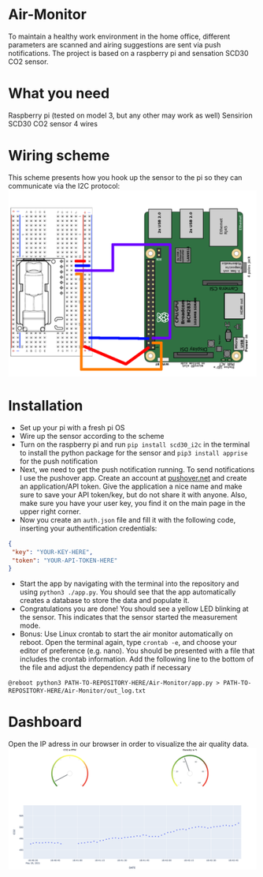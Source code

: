 # Air-Monitor
To maintain a healthy work environment in the home office, different parameters are scanned and airing suggestions are sent via push notifications. The project is based on a raspberry pi and sensation SCD30 CO2 sensor.

# What you need
Raspberry pi (tested on model 3, but any other may work as well)
Sensirion SCD30 CO2 sensor
4 wires 

# Wiring scheme
This scheme presents how you hook up the sensor to the pi so they can communicate via the I2C protocol:
![](./images/Wiring_pi.png)

# Installation
* Set up your pi with a fresh pi OS 
* Wire up the sensor according to the scheme
* Turn on the raspberry pi and run `pip install scd30_i2c` in the terminal to install the python package for the sensor and `pip3 install apprise` for the push notification
* Next, we need to get the push notification running. To send notifications I use the pushover app. Create an account at [pushover.net](https://pushover.net) and create an application/API token. Give the application a nice name and make sure to save your API token/key, but do not share it with anyone. Also, make sure you have your user key, you find it on the main page in the upper right corner.
* Now you create an `auth.json` file and fill it with the following code, inserting your authentification credentials:
```json
{
 "key": "YOUR-KEY-HERE",
 "token": "YOUR-API-TOKEN-HERE"
}
```
* Start the app by navigating with the terminal into the repository and using  `python3 ./app.py`. You should see that the app automatically creates a database to store the data and populate it.
* Congratulations you are done! You should see a yellow LED blinking at the sensor. This indicates that the sensor started the measurement mode.
* Bonus: Use Linux crontab to start the air monitor automatically on reboot. Open the terminal again, type `crontab -e`, and choose your editor of preference (e.g. nano). You should be presented with a file that includes the crontab information. Add the following line to the bottom of the file and adjust the dependency path if necessary 
``` 
@reboot python3 PATH-TO-REPOSITORY-HERE/Air-Monitor/app.py > PATH-TO-REPOSITORY-HERE/Air-Monitor/out_log.txt
```

# Dashboard
Open the IP adress in our browser in order to visualize the air quality data.
![](./images/Screenshot_dashboard.png)
